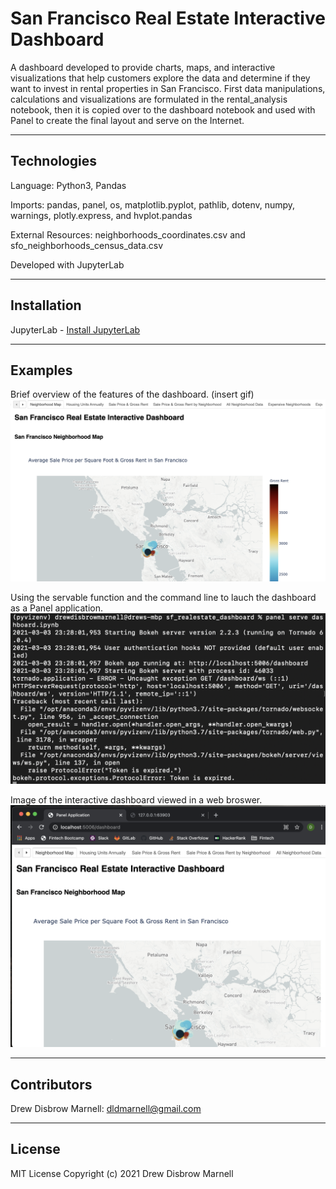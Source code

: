 # San Francisco Real Estate Interactive Dashboard

A dashboard developed to provide charts, maps, and interactive visualizations that help customers explore the data and determine if they want to invest in rental properties in San Francisco.  First data manipulations, calculations and visualizations are formulated in the rental_analysis notebook, then it is copied over to the dashboard notebook and used with Panel to create the final layout and serve on the Internet.

---

## Technologies

Language: Python3, Pandas 

Imports: pandas, panel, os, matplotlib.pyplot, pathlib, dotenv, numpy, warnings, plotly.express, and hvplot.pandas  

External Resources: neighborhoods_coordinates.csv and sfo_neighborhoods_census_data.csv

Developed with JupyterLab

---

## Installation

JupyterLab - [Install JupyterLab](https://jupyterlab.readthedocs.io/en/stable/getting_started/installation.html)

---

## Examples

Brief overview of the features of the dashboard.
(insert gif)
![dashboard_serve_function](Data/dashboard_serve_function.png)

Using the servable function and the command line to lauch the dashboard as a Panel application.
![dashboard_serve_terminal](Data/dashboard_serve_terminal.png)

Image of the interactive dashboard viewed in a web broswer.
![dashboard_browser](Data/dashboard_browser.png)

---

## Contributors

Drew Disbrow Marnell: dldmarnell@gmail.com

---

## License

MIT License
Copyright (c) 2021 Drew Disbrow Marnell
